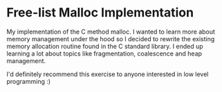 # Free-list Malloc Implementation

My implementation of the C method malloc. I wanted to learn more about memory management under the hood so I decided to rewrite the existing memory allocation routine found in the C standard library. I ended up learning a lot about topics like fragmentation, coalescence and heap management. 

I'd definitely recommend this exercise to anyone interested in low level programming :) 
